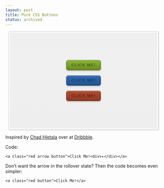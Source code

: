 ```yaml
---
layout: post
title: Pure CSS Buttons
status: archived
---
```


<div class="demo">
	<div id="button-demo"><div class="centered-cell">
		<a class="green arrow button">Click Me!<div>▸</div></a>
		<br><br>
		<a class="blue arrow button">Click Me!<div>▸</div></a>
		<br><br>
		<a class="red arrow button">Click Me!<div>▸</div></a>
	</div></div>
</div>

Inspired by [Chad Hietala](http://drbl.in/GgX) over at [Dribbble](http://dribbble.com/).

Code:

	<a class="red arrow button">Click Me!<div>▸</div></a>

Don’t want the arrow in the rollover state? Then the code becomes even simpler:

	<a class="red button">Click Me!</a>




<style>
div.demo{
	display:block;
	padding:3px;
	border:1px solid #CCC;
	background:white;
	border-radius:3px;
	-moz-border-radius:3px;
	overflow:hidden;
	-webkit-box-shadow:1px 1px 3px rgba(0,0,0,.2);
	margin:10px;
	max-width:460px;
}

div.demo::selection{
	background:transparent;
}

#button-demo {
  display: table;
  width: 100%;
  height: 300px;
  padding: 30px;
  background-color: #dddddd;
  background-image: -moz-linear-gradient(top, #eeeeee 0%, #f0f0f0 20%, #eeeeee 100%);
  background-image: -webkit-gradient(linear, left top, left bottom, color-stop(0, #eeeeee), color-stop(0.2, #f0f0f0), color-stop(1, #eeeeee));
  font: 13px/1.231 sans-serif;
  *font-size: small;
  -webkit-box-sizing: border-box;
  -moz-box-sizing: border-box;
  box-sizing: border-box;
  -webkit-user-select: none;
  -moz-user-select: none;
  user-select: none; }
  #button-demo .centered-cell {
    width: 125px;
    -webkit-box-sizing: border-box;
    -moz-box-sizing: border-box;
    box-sizing: border-box;
    margin: auto;
    vertical-align: middle;
    display: table-cell;
    text-align: center; }
  #button-demo .button {
    -webkit-box-shadow: 0px 1px 2px red;
    -moz-box-shadow: 0px 1px 2px red;
    box-shadow: 0px 1px 2px red;
    display: inline-block;
    position: relative;
    overflow: hidden;
    border: 1px solid;
    padding: 7px 15px;
    margin: auto;
    cursor: pointer;
    text-transform: uppercase;
    letter-spacing: 0.07em;
    font-weight: bold;
    text-decoration: none;
    -webkit-user-select: none;
    -moz-user-select: none;
    user-select: none;
    -webkit-border-radius: 6px;
    -moz-border-radius: 6px;
    border-radius: 6px;
    -webkit-box-shadow: 0px 2px 5px rgba(0, 0, 0, 0.2);
    -moz-box-shadow: 0px 2px 5px rgba(0, 0, 0, 0.2);
    box-shadow: 0px 2px 5px rgba(0, 0, 0, 0.2);
    -webkit-transition: padding 0.2s linear;
    -moz-transition: padding 0.2s linear;
    -o-transition: padding 0.2s linear;
    transition: padding 0.2s linear; }
    #button-demo .button.blue {
      color: #103661;
      border-color: #133e6f;
      text-shadow: 0px 1px 0px #3f78b2;
      background-image: -moz-linear-gradient(top, #306bb3, #245188);
      background-image: -webkit-gradient(linear, left top, left bottom, color-stop(0, #306bb3), color-stop(1, #245188));
      -webkit-box-shadow: 0px 2px 5px rgba(0, 0, 0, 0.2), inset 0px 1px 0px #98b5d9;
      -moz-box-shadow: 0px 2px 5px rgba(0, 0, 0, 0.2), inset 0px 1px 0px #98b5d9;
      box-shadow: 0px 2px 5px rgba(0, 0, 0, 0.2), inset 0px 1px 0px #98b5d9; }
      #button-demo .button.blue:active {
        background-image: -moz-linear-gradient(top, #2d64a7, #275894);
        background-image: -webkit-gradient(linear, left top, left bottom, color-stop(0, #2d64a7), color-stop(1, #275894)); }
    #button-demo .button.green {
      color: #455e10;
      border-color: #405c01;
      text-shadow: 0px 1px 0px #8fb541;
      background-image: -moz-linear-gradient(top, #8ab62f, #698a24);
      background-image: -webkit-gradient(linear, left top, left bottom, color-stop(0, #8ab62f), color-stop(1, #698a24));
      -webkit-box-shadow: 0px 2px 5px rgba(0, 0, 0, 0.2), inset 0px 1px 0px #c3db99;
      -moz-box-shadow: 0px 2px 5px rgba(0, 0, 0, 0.2), inset 0px 1px 0px #c3db99;
      box-shadow: 0px 2px 5px rgba(0, 0, 0, 0.2), inset 0px 1px 0px #c3db99; }
      #button-demo .button.green:active {
        background-image: -moz-linear-gradient(top, #81aa2c, #729627);
        background-image: -webkit-gradient(linear, left top, left bottom, color-stop(0, #81aa2c), color-stop(1, #729627)); }
    #button-demo .button.red {
      color: #612010;
      border-color: #5f1b02;
      text-shadow: 0px 1px 0px #ba4b42;
      background-image: -moz-linear-gradient(top, #b44a2f, #8c3a25);
      background-image: -webkit-gradient(linear, left top, left bottom, color-stop(0, #b44a2f), color-stop(1, #8c3a25));
      -webkit-box-shadow: 0px 2px 5px rgba(0, 0, 0, 0.2), inset 0px 1px 0px #dea599;
      -moz-box-shadow: 0px 2px 5px rgba(0, 0, 0, 0.2), inset 0px 1px 0px #dea599;
      box-shadow: 0px 2px 5px rgba(0, 0, 0, 0.2), inset 0px 1px 0px #dea599; }
      #button-demo .button.red:active {
        background-image: -moz-linear-gradient(top, #a8452c, #983f28);
        background-image: -webkit-gradient(linear, left top, left bottom, color-stop(0, #a8452c), color-stop(1, #983f28)); }
    #button-demo .button.arrow > div {
      display: block;
      position: absolute;
      top: 5px;
      right: -8px;
      width: 19px;
      height: 19px;
      -webkit-border-radius: 9px;
      -moz-border-radius: 9px;
      border-radius: 9px;
      opacity: 0;
      -webkit-transition: opacity .2s linear, right .2s linear;
      -moz-transition: opacity .2s linear, right .2s linear;
      -o-transition: opacity .2s linear, right .2s linear;
      transition: opacity .2s linear, right .2s linear;
      text-align: center;
      color: white;
      text-shadow: 0px 1px 0px rgba(0, 0, 0, 0.4);
      font-size: 110%;
      font-weight: bold;
      padding-right: -1px;
      -webkit-box-shadow: inset 0 1px 0 rgba(0,0,0,.2), inset 0 -1px 0 rgba(255,255,255,.2);
      -moz-box-shadow: inset 0 1px 0 rgba(0,0,0,.2), inset 0 -1px 0 rgba(255,255,255,.2);
      box-shadow: inset 0 1px 0 rgba(0,0,0,.2), inset 0 -1px 0 rgba(255,255,255,.2); }
    #button-demo .button.arrow:hover {
      padding-right: 40px; }
      #button-demo .button.arrow:hover > div {
        opacity: 1;
        right: 10px; }

</style>
